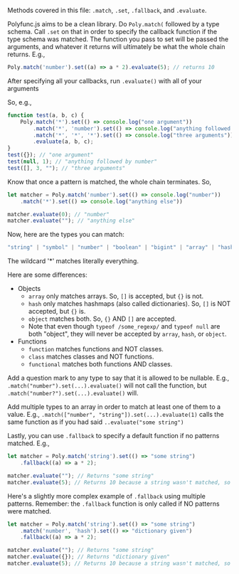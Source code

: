Methods covered in this file: `.match`, `.set`, `.fallback`, and `.evaluate`.

Polyfunc.js aims to be a clean library. Do `Poly.match(` followed by a type schema. Call `.set` on that
in order to specify the callback function if the type schema was matched. The function you pass to set
will be passed the arguments, and whatever it returns will ultimately be what the whole chain returns.
E.g.,
```typescript
Poly.match('number').set((a) => a * 2).evaluate(5); // returns 10
```

After specifying all your callbacks, run `.evaluate()` with all of your arguments

So, e.g.,
```javascript
function test(a, b, c) {
    Poly.match('*').set(() => console.log("one argument"))
        .match('*', 'number').set(() => console.log("anything followed by number"))
        .match('*', '*', '*').set(() => console.log("three arguments"))
        .evaluate(a, b, c);
}
test({}); // "one argument"
test(null, 1); // "anything followed by number"
test([], 3, ""); // "three arguments"
```

Know that once a pattern is matched, the whole chain terminates. So,
```javascript
let matcher = Poly.match('number').set(() => console.log("number"))
    .match('*').set(() => console.log("anything else"))

matcher.evaluate(0); // "number"
matcher.evaluate(""); // "anything else"
```

Now, here are the types you can match:

```typescript
"string" | "symbol" | "number" | "boolean" | "bigint" | "array" | "hash" | "object" | "nulled" | "regexp" | "function" | "class" | "functional" | "*"
```
The wildcard '*' matches literally everything.

Here are some differences:
- Objects
    - `array` only matches arrays. So, `[]` is accepted, but `{}` is not.
    - `hash` only matches hashmaps (also called dictionaries). So, `[]` is NOT accepted, but `{}` is.
    - `object` matches both. So, `{}` AND `[]` are accepted.
    - Note that even though `typeof /some_regexp/` and `typeof null` are both "object", they will never be accepted by `array`, `hash`, or `object`.
- Functions
    - `function` matches functions and NOT classes.
    - `class` matches classes and NOT functions.
    - `functional` matches both functions AND classes.


Add a question mark to any type to say that it is allowed to be nullable. E.g., `.match("number").set(...).evaluate()` will not call the function, but
`.match("number?").set(...).evaluate()` will.

Add multiple types to an array in order to match at least one of them to a value. E.g.,
`.match(["number", "string"]).set(...).evaluate(1)` calls the same function as if you had said `..evaluate("some string")`

Lastly, you can use `.fallback` to specify a default function if no patterns matched. E.g.,
```typescript
let matcher = Poly.match('string').set(() => "some string")
    .fallback((a) => a * 2);

matcher.evaluate(""); // Returns "some string"
matcher.evaluate(5); // Returns 10 because a string wasn't matched, so the fallback was used
```

Here's a slightly more complex example of `.fallback` using multiple patterns. Remember: the `.fallback` function
is only called if NO patterns were matched.
```typescript
let matcher = Poly.match('string').set(() => "some string")
    .match('number', 'hash').set(() => "dictionary given")
    .fallback((a) => a * 2);

matcher.evaluate(""); // Returns "some string"
matcher.evaluate({}); // Returns "dictionary given"
matcher.evaluate(5); // Returns 10 because a string wasn't matched, so the fallback was used
```